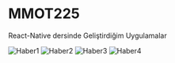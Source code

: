 # MMOT225
React-Native dersinde Geliştirdiğim Uygulamalar

![Haber1](https://user-images.githubusercontent.com/63968714/101283959-b1395200-37ee-11eb-96c4-aa4874b28092.PNG)
![Haber2](https://user-images.githubusercontent.com/63968714/101283963-b4ccd900-37ee-11eb-89b5-ae23df4644da.PNG)
![Haber3](https://user-images.githubusercontent.com/63968714/101283965-b5656f80-37ee-11eb-8ddc-7e708ac7a88e.PNG)
![Haber4](https://user-images.githubusercontent.com/63968714/101283967-b5fe0600-37ee-11eb-99f2-2bd780e44a45.PNG)
